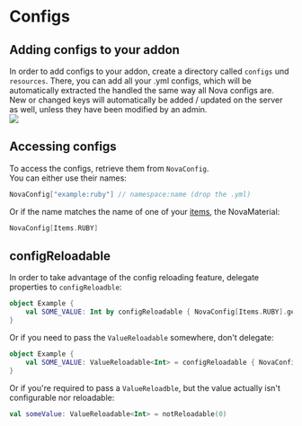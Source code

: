 # Configs

## Adding configs to your addon
In order to add configs to your addon, create a directory called `configs` und `resources`. There, you can add all
your .yml configs, which will be automatically extracted the handled the same way all Nova configs are.  
New or changed keys will automatically be added / updated on the server as well, unless they have been modified by an admin.  
![](https://i.imgur.com/NdG1uX8.png)

## Accessing configs
To access the configs, retrieve them from `NovaConfig`.  
You can either use their names:
```kotlin
NovaConfig["example:ruby"] // namespace:name (drop the .yml)
```
Or if the name matches the name of one of your [items](items/registering-materials.md), the NovaMaterial:
```kotlin
NovaConfig[Items.RUBY]
```

## configReloadable
In order to take advantage of the config reloading feature, delegate properties to `configReloadble`:

```kotlin
object Example {
    val SOME_VALUE: Int by configReloadable { NovaConfig[Items.RUBY].getInt("some_value") }
}
```

Or if you need to pass the `ValueReloadable` somewhere, don't delegate:

```kotlin
object Example {
    val SOME_VALUE: ValueReloadable<Int> = configReloadable { NovaConfig[Items.RUBY].getInt("some_value") }
}
```

Or if you're required to pass a `ValueReloadble`, but the value actually isn't configurable nor reloadable:

```kotlin
val someValue: ValueReloadable<Int> = notReloadable(0)
```